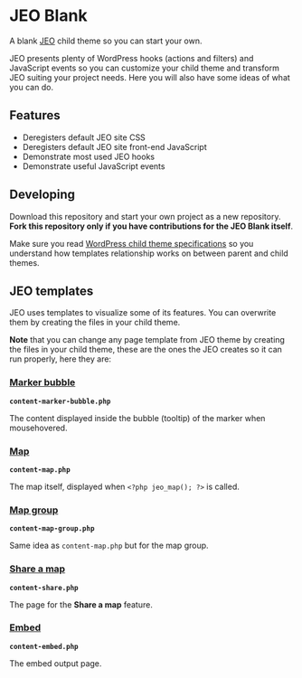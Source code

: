 # JEO Blank

A blank [JEO](https://github.com/oeco/jeo) child theme so you can start your own.

JEO presents plenty of WordPress hooks (actions and filters) and JavaScript events so you can customize your child theme and transform JEO suiting your project needs. Here you will also have some ideas of what you can do.

## Features

 - Deregisters default JEO site CSS
 - Deregisters default JEO site front-end JavaScript
 - Demonstrate most used JEO hooks
 - Demonstrate useful JavaScript events

## Developing

Download this repository and start your own project as a new repository. **Fork this repository only if you have contributions for the JEO Blank itself**.

Make sure you read [WordPress child theme specifications](https://codex.wordpress.org/Child_Themes) so you understand how templates relationship works on between parent and child themes.

## JEO templates

JEO uses templates to visualize some of its features. You can overwrite them by creating the files in your child theme.

**Note** that you can change any page template from JEO theme by creating the files in your child theme, these are the ones the JEO creates so it can run properly, here they are:

### [Marker bubble](https://github.com/oeco/jeo/blob/dev/content-marker-bubble.php)

**`content-marker-bubble.php`**

The content displayed inside the bubble (tooltip) of the marker when mousehovered.

### [Map](https://github.com/oeco/jeo/blob/dev/content-map.php)

**`content-map.php`**

The map itself, displayed when `<?php jeo_map(); ?>` is called.

### [Map group](https://github.com/oeco/jeo/blob/dev/content-map-group.php)

**`content-map-group.php`**

Same idea as `content-map.php` but for the map group.

### [Share a map](https://github.com/oeco/jeo/blob/dev/content-share.php)

**`content-share.php`**

The page for the **Share a map** feature.

### [Embed](https://github.com/oeco/jeo/blob/dev/content-embed.php)

**`content-embed.php`**

The embed output page.
